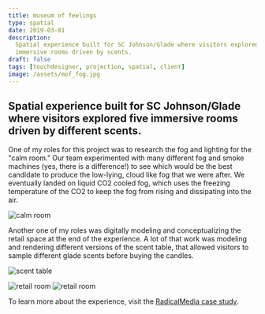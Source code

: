 ```yaml
---
title: museum of feelings
type: spatial
date: 2019-03-01
description:
  Spatial experience built for SC Johnson/Glade where visitors explored five
  immersive rooms driven by scents.
draft: false
tags: [touchdesigner, projection, spatial, client]
image: /assets/mof_fog.jpg
---
```


## Spatial experience built for SC Johnson/Glade where visitors explored five immersive rooms driven by different scents.

One of my roles for this project was to research the fog and lighting for the
"calm room." Our team experimented with many different fog and smoke machines
(yes, there is a difference!) to see which would be the best candidate to
produce the low-lying, cloud like fog that we were after. We eventually landed
on liquid CO2 cooled fog, which uses the freezing temperature of the CO2 to keep
the fog from rising and dissipating into the air.

![calm room](/assets/mof_fog-2.jpeg)

Another one of my roles was digitally modeling and conceptualizing the retail
space at the end of the experience. A lot of that work was modeling and
rendering different versions of the scent table, that allowed visitors to sample
different glade scents before buying the candles.

![scent table](/assets/mof_table.jpg)

![retail room](/assets/mof_retail.jpg) ![retail room](/assets/mof_candles.jpg)

To learn more about the experience, visit the
[RadicalMedia case study](https://www.radicalmedia.com/work/the-museum-of-feelings).
